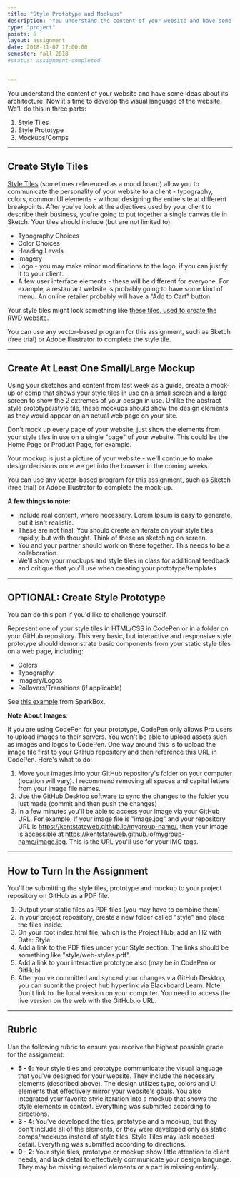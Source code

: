 ```yaml
---
title: "Style Prototype and Mockups"
description: "You understand the content of your website and have some ideas about its architecture.  Now it's time to develop the visual language of the website"
type: "project"
points: 6
layout: assignment
date: 2018-11-07 12:00:00
semester: fall-2018
#status: assignment-completed


---
```


You understand the content of your website and have some ideas about its architecture.  Now it's time to develop the visual language of the website.  We'll do this in three parts:

1.  Style Tiles
2.  Style Prototype
3.  Mockups/Comps

---

## Create Style Tiles

<a href="http://styletil.es">Style Tiles</a> (sometimes referenced as a mood board) allow you to communicate the personality of your website to a client - typography, colors, common UI elements - without designing the entire site at different breakpoints.    After you've look at the adjectives used by your client to describe their business, you're going to put together a single canvas tile in Sketch.  Your tiles should include (but are not limited to):

* Typography Choices
* Color Choices
* Heading Levels
* Imagery
* Logo - you may make minor modifications to the logo, if you can justify it to your client.
* A few user interface elements - these will be different for everyone.  For example, a restaurant website is probably going to have some kind of menu.  An online retailer probably will have a "Add to Cart" button.

Your style tiles might look something like <a href="http://rwdkent.com/files/RWD-Style-Tiles.pdf">these tiles, used to create the RWD website</a>.

You can use any vector-based program for this assignment, such as Sketch (free trial) or Adobe Illustrator to complete the style tile.

---

## Create At Least One Small/Large Mockup

Using your sketches and content from last week as a guide, create a mock-up or comp that shows your style tiles in use on a small screen and a large screen to show the 2 extremes of your design in use.  Unlike the abstract style prototype/style tile, these mockups should show the design elements as they would appear on an actual web page on your site.

Don't mock up every page of your website, just show the elements from your style tiles in use on a single "page" of your website.  This could be the Home Page or Product Page, for example.

Your mockup is just a picture of your website - we'll continue to make design decisions once we get into the browser in the coming weeks.

You can use any vector-based program for this assignment, such as Sketch (free trial) or Adobe Illustrator to complete the mock-up.

**A few things to note:**

* Include real content, where necessary.  Lorem Ipsum is easy to generate, but it isn't realistic.
* These are not final.  You should create an iterate on your style tiles rapidly, but with thought.  Think of these as sketching on screen.
* You and your partner should work on these together.  This needs to be a collaboration.
* We'll show your mockups and style tiles in class for additional feedback and critique that you'll use when creating your prototype/templates

---

## OPTIONAL: Create Style Prototype

You can do this part if you'd like to challenge yourself.

Represent one of your style tiles in HTML/CSS in CodePen or in a folder on your GitHub repository.  This very basic, but interactive and responsive style prototype should demonstrate basic components from your static style tiles on a web page, including:

* Colors
* Typography
* Imagery/Logos
* Rollovers/Transitions (if applicable)

See [this example](http://sparkbox.github.io/style-prototype/) from SparkBox.

**Note About Images**:  

If you are using CodePen for your prototype, CodePen only allows Pro users to upload images to their servers.  You won't be able to upload assets such as images and logos to CodePen.  One way around this is to upload the image file first to your GitHub repository and then reference this URL in CodePen.  Here's what to do:

1.  Move your images into your GitHub repository's folder on your computer (location will vary).  I recommend removing all spaces and capital letters from your image file names.
2.  Use the GitHub Desktop software to sync the changes to the folder you just made (commit and then push the changes)
3.  In a few minutes you'll be able to access your image via your GitHub URL.  For example, if your image file is "image.jpg" and your repository URL is https://kentstateweb.github.io/mygroup-name/, then your image is accessible at https://kentstateweb.github.io/mygroup-name/image.jpg.  This is the URL you'll use for your IMG tags.

---

## How to Turn In the Assignment

You'll be submitting the style tiles, prototype and mockup to your project repository on GitHub as a PDF file.

1.  Output your static files as PDF files (you may have to combine them)
2.  In your project repository, create a new folder called "style" and place the files inside.
2.  On your root index.html file, which is the Project Hub, add an H2 with Date: Style.
3.  Add a link to the PDF files under your Style section.  The links should be something like "style/web-styles.pdf".
4.  Add a link to your interactive prototype also (may be in CodePen or GitHub)
5.  After you've committed and synced your changes via GitHub Desktop, you can submit the project hub hyperlink via Blackboard Learn.  Note: Don't link to the local version on your computer.  You need to access the live version on the web with the GitHub.io URL.


---

## Rubric

Use the following rubric to ensure you receive the highest possible grade for the assignment:

* **5 - 6**: Your style tiles and prototype communicate the visual language that you've designed for your website.  They include the necessary elements (described above).  The design utilizes type, colors and UI elements that effectively mirror your website's goals.    You also integrated your favorite style iteration into a mockup that shows the style elements in context.  Everything was submitted according to directions.
* **3 - 4**: You've developed the tiles, prototype and a mockup, but they don't include all of the elements, or they were developed only as static comps/mockups instead of style tiles.  Style Tiles may lack needed detail.  Everything was submitted according to directions.
* **0 - 2**: Your style tiles, prototype or mockup show little attention to client needs, and lack detail to effectively communicate your design language.  They may be missing required elements or a part is missing entirely.
